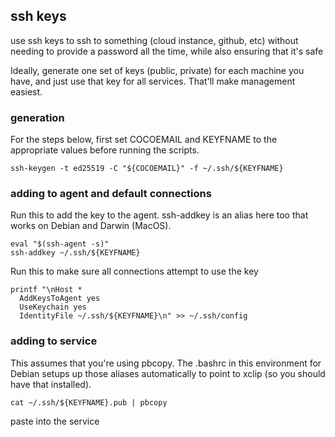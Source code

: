 ## ssh keys

use ssh keys to ssh to something (cloud instance, github, etc) without
needing to provide a password all the time, while also ensuring that it's safe

Ideally, generate one set of keys (public, private) for each machine you have,
and just use that key for all services. That'll make management easiest.

### generation

For the steps below, first set COCOEMAIL and KEYFNAME to the appropriate values
before running the scripts.

```
ssh-keygen -t ed25519 -C "${COCOEMAIL}" -f ~/.ssh/${KEYFNAME}
```

### adding to agent and default connections

Run this to add the key to the agent. ssh-addkey is an alias here too that works
on Debian and Darwin (MacOS).

```
eval "$(ssh-agent -s)"
ssh-addkey ~/.ssh/${KEYFNAME}
```

Run this to make sure all connections attempt to use the key

```
printf "\nHost *
  AddKeysToAgent yes
  UseKeychain yes
  IdentityFile ~/.ssh/${KEYFNAME}\n" >> ~/.ssh/config
```

### adding to service

This assumes that you're using pbcopy. The .bashrc in this environment for
Debian setups up those aliases automatically to point to xclip (so you should
have that installed).

```
cat ~/.ssh/${KEYFNAME}.pub | pbcopy
```

paste into the service
